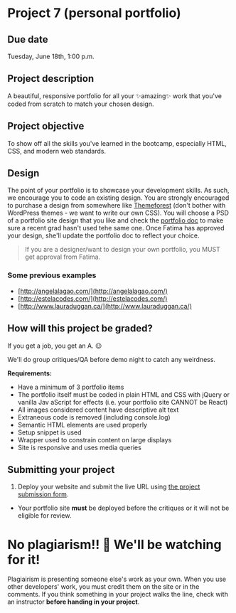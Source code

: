 # Project 7 (personal portfolio)
## Due date
Tuesday, June 18th, 1:00 p.m.

## Project description
A beautiful, responsive portfolio for all your ✨amazing✨ work that you've coded from scratch to match your chosen design.

## Project objective
To show off all the skills you've learned in the bootcamp, especially HTML, CSS, and modern web standards.

## Design
The point of your portfolio is to showcase your development skills. As such, we encourage you to code an existing design. You are strongly encouraged to purchase a design from somewhere like [Themeforest](https://themeforest.net/?ref=HackerYou) (don't bother with WordPress themes - we want to write our own CSS). You will choose a PSD of a portfolio site design that you like and check the [portfolio doc]() to make sure a recent grad hasn't used tehe same one. Once Fatima has approved your design, she'll update the portfolio doc to reflect your choice. 

> If you are a designer/want to design your own portfolio, you MUST get approval from Fatima. 

### Some previous examples
* [http://angelalagao.com/](http://angelalagao.com/)
* [http://estelacodes.com/](http://estelacodes.com/)
* [http://www.lauraduggan.ca/](http://www.lauraduggan.ca/)

## How will this project be graded?

If you get a job, you get an A. 😉  

We'll do group critiques/QA before demo night to catch any weirdness.

**Requirements:**
* Have a minimum of 3 portfolio items
* The portfolio itself must be coded in plain HTML and CSS with jQuery or vanilla Jav aScript for effects (i.e. your portfolio site CANNOT be React)
* All images considered content have descriptive alt text
* Extraneous code is removed (including console.log)
* Semantic HTML elements are used properly
* Setup snippet is used    
* Wrapper used to constrain content on large displays
* Site is responsive and uses media queries

## Submitting your project
1. Deploy your website and submit the live URL using [the project submission form](https://forms.gle/FQuAaNeSpbTqbwTT8).
  * Your portfolio site **must** be deployed before the critiques or it will not be eligible for review. 

# No plagiarism!! 👀 We'll be watching for it!
Plagiairism is presenting someone else's work as your own. When you use other developers' work, you must credit them on the site or in the comments. If you think something in your project walks the line, check with an instructor **before handing in your project**.
